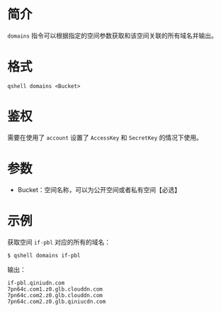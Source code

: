 # 简介
`domains` 指令可以根据指定的空间参数获取和该空间关联的所有域名并输出。

# 格式
```
qshell domains <Bucket>
```

# 鉴权
需要在使用了 `account` 设置了 `AccessKey` 和 `SecretKey` 的情况下使用。

# 参数
- Bucket：空间名称，可以为公开空间或者私有空间【必选】

# 示例
获取空间 `if-pbl` 对应的所有的域名：
```
$ qshell domains if-pbl
```

输出：
```
if-pbl.qiniudn.com
7pn64c.com1.z0.glb.clouddn.com
7pn64c.com2.z0.glb.clouddn.com
7pn64c.com2.z0.glb.qiniucdn.com
```
